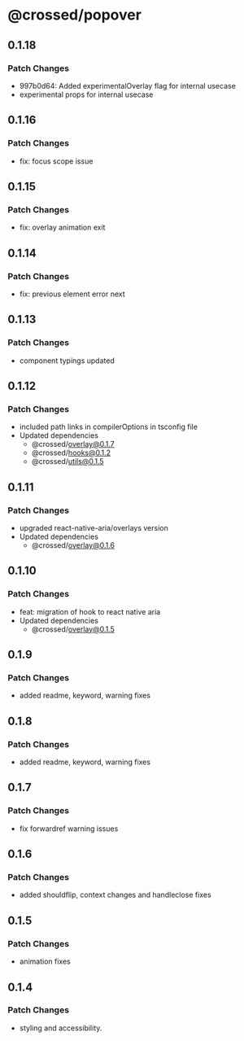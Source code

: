 # @crossed/popover

## 0.1.18

### Patch Changes

- 997b0d64: Added experimentalOverlay flag for internal usecase
- experimental props for internal usecase

## 0.1.16

### Patch Changes

- fix: focus scope issue

## 0.1.15

### Patch Changes

- fix: overlay animation exit

## 0.1.14

### Patch Changes

- fix: previous element error next

## 0.1.13

### Patch Changes

- component typings updated

## 0.1.12

### Patch Changes

- included path links in compilerOptions in tsconfig file
- Updated dependencies
  - @crossed/overlay@0.1.7
  - @crossed/hooks@0.1.2
  - @crossed/utils@0.1.5

## 0.1.11

### Patch Changes

- upgraded react-native-aria/overlays version
- Updated dependencies
  - @crossed/overlay@0.1.6

## 0.1.10

### Patch Changes

- feat: migration of hook to react native aria
- Updated dependencies
  - @crossed/overlay@0.1.5

## 0.1.9

### Patch Changes

- added readme, keyword, warning fixes

## 0.1.8

### Patch Changes

- added readme, keyword, warning fixes

## 0.1.7

### Patch Changes

- fix forwardref warning issues

## 0.1.6

### Patch Changes

- added shouldflip, context changes and handleclose fixes

## 0.1.5

### Patch Changes

- animation fixes

## 0.1.4

### Patch Changes

- styling and accessibility.
